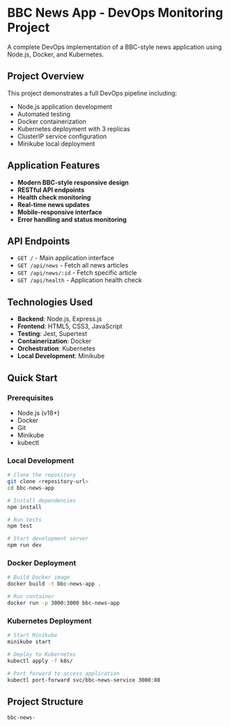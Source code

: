 # BBC News App - DevOps Monitoring Project

A complete DevOps implementation of a BBC-style news application using Node.js, Docker, and Kubernetes.

## Project Overview

This project demonstrates a full DevOps pipeline including:
- Node.js application development
- Automated testing
- Docker containerization
- Kubernetes deployment with 3 replicas
- ClusterIP service configuration
- Minikube local deployment

## Application Features

- **Modern BBC-style responsive design**
- **RESTful API endpoints**
- **Health check monitoring**
- **Real-time news updates**
- **Mobile-responsive interface**
- **Error handling and status monitoring**

## API Endpoints

- `GET /` - Main application interface
- `GET /api/news` - Fetch all news articles
- `GET /api/news/:id` - Fetch specific article
- `GET /api/health` - Application health check

## Technologies Used

- **Backend**: Node.js, Express.js
- **Frontend**: HTML5, CSS3, JavaScript
- **Testing**: Jest, Supertest
- **Containerization**: Docker
- **Orchestration**: Kubernetes
- **Local Development**: Minikube

## Quick Start

### Prerequisites
- Node.js (v18+)
- Docker
- Git
- Minikube
- kubectl

### Local Development
```bash
# Clone the repository
git clone <repository-url>
cd bbc-news-app

# Install dependencies
npm install

# Run tests
npm test

# Start development server
npm run dev
```

### Docker Deployment
```bash
# Build Docker image
docker build -t bbc-news-app .

# Run container
docker run -p 3000:3000 bbc-news-app
```

### Kubernetes Deployment
```bash
# Start Minikube
minikube start

# Deploy to Kubernetes
kubectl apply -f k8s/

# Port forward to access application
kubectl port-forward svc/bbc-news-service 3000:80
```

## Project Structure
```
bbc-news-